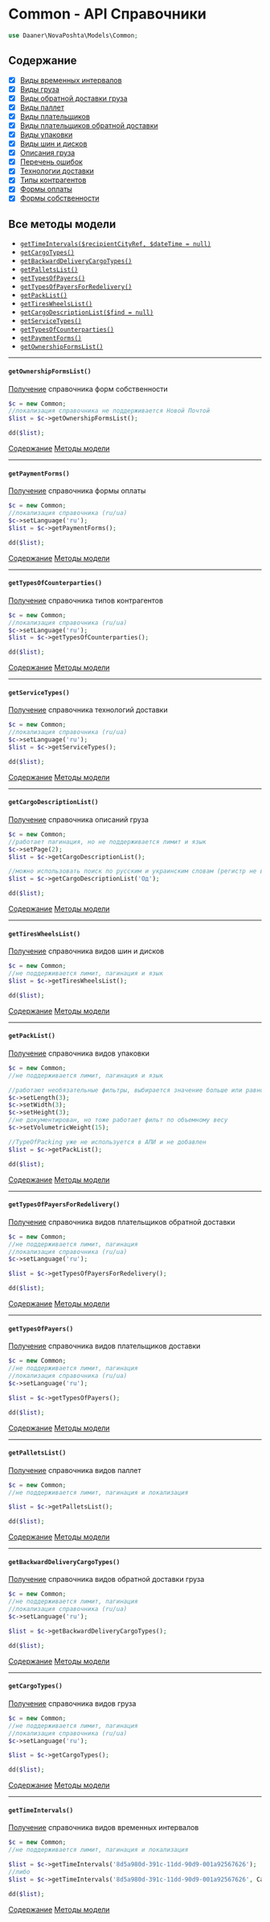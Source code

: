 # Common - API Справочники
```php
use Daaner\NovaPoshta\Models\Common;
```

## Содержание
- [x] [Виды временных интервалов](Common.md#getTimeIntervals)
- [x] [Виды груза](Common.md#getCargoTypes)
- [x] [Виды обратной доставки груза](Common.md#getBackwardDeliveryCargoTypes)
- [x] [Виды паллет](Common.md#getPalletsList)
- [x] [Виды плательщиков](Common.md#getTypesOfPayers)
- [x] [Виды плательщиков обратной доставки](Common.md#getTypesOfPayersForRedelivery)
- [x] [Виды упаковки](Common.md#getPackList)
- [x] [Виды шин и дисков](Common.md#getTiresWheelsList)
- [x] [Описания груза](Common.md#getCargoDescriptionList)
- [x] [Перечень ошибок](CommonGeneral.md#getMessageCodeText)
- [x] [Технологии доставки](Common.md#getServiceTypes)
- [x] [Типы контрагентов](Common.md#getTypesOfCounterparties)
- [x] [Формы оплаты](Common.md#getPaymentForms)
- [x] [Формы собственности](Common.md#getOwnershipFormsList)

## Все методы модели
- [`getTimeIntervals($recipientCityRef, $dateTime = null)`](#getTimeIntervals)
- [`getCargoTypes()`](#getCargoTypes)
- [`getBackwardDeliveryCargoTypes()`](#getBackwardDeliveryCargoTypes)
- [`getPalletsList()`](#getPalletsList)
- [`getTypesOfPayers()`](#getTypesOfPayers)
- [`getTypesOfPayersForRedelivery()`](#getTypesOfPayersForRedelivery)
- [`getPackList()`](#getPackList)
- [`getTiresWheelsList()`](#getTiresWheelsList)
- [`getCargoDescriptionList($find = null)`](#getCargoDescriptionList)
- [`getServiceTypes()`](#getServiceTypes)
- [`getTypesOfCounterparties()`](#getTypesOfCounterparties)
- [`getPaymentForms()`](#getPaymentForms)
- [`getOwnershipFormsList()`](#getOwnershipFormsList)


---

#### `getOwnershipFormsList()`
[Получение](https://devcenter.novaposhta.ua/docs/services/55702570a0fe4f0cf4fc53ed/operations/55702571a0fe4f0b6483890b) справочника форм собственности
```php
$c = new Common;
//локализация справочника не поддерживается Новой Почтой
$list = $c->getOwnershipFormsList();

dd($list);
```
[Содержание](#Содержание) [Методы модели](#Все-методы-модели)
***


#### `getPaymentForms()`
[Получение](https://devcenter.novaposhta.ua/docs/services/55702570a0fe4f0cf4fc53ed/operations/55702571a0fe4f0b6483890d) справочника формы оплаты
```php
$c = new Common;
//локализация справочника (ru/ua)
$c->setLanguage('ru');
$list = $c->getPaymentForms();

dd($list);
```
[Содержание](#Содержание) [Методы модели](#Все-методы-модели)
***


#### `getTypesOfCounterparties()`
[Получение](https://devcenter.novaposhta.ua/docs/services/55702570a0fe4f0cf4fc53ed/operations/55702571a0fe4f0b64838912) справочника типов контрагентов
```php
$c = new Common;
//локализация справочника (ru/ua)
$c->setLanguage('ru');
$list = $c->getTypesOfCounterparties();

dd($list);
```
[Содержание](#Содержание) [Методы модели](#Все-методы-модели)
***


#### `getServiceTypes()`
[Получение](https://devcenter.novaposhta.ua/docs/services/55702570a0fe4f0cf4fc53ed/operations/55702571a0fe4f0b6483890e) справочника технологий доставки
```php
$c = new Common;
//локализация справочника (ru/ua)
$c->setLanguage('ru');
$list = $c->getServiceTypes();

dd($list);
```
[Содержание](#Содержание) [Методы модели](#Все-методы-модели)
***


#### `getCargoDescriptionList()`
[Получение](https://devcenter.novaposhta.ua/docs/services/55702570a0fe4f0cf4fc53ed/operations/55702571a0fe4f0b64838908) справочника описаний груза
```php
$c = new Common;
//работает пагинация, но не поддерживается лимит и язык
$c->setPage(2);
$list = $c->getCargoDescriptionList();

//можно использовать поиск по русским и украинским словам (регистр не важен)
$list = $c->getCargoDescriptionList('Од');

dd($list);
```
[Содержание](#Содержание) [Методы модели](#Все-методы-модели)
***


#### `getTiresWheelsList()`
[Получение](https://devcenter.novaposhta.ua/docs/services/55702570a0fe4f0cf4fc53ed/operations/55702571a0fe4f0b64838910) справочника видов шин и дисков
```php
$c = new Common;
//не поддерживается лимит, пагинация и язык
$list = $c->getTiresWheelsList();

dd($list);
```
[Содержание](#Содержание) [Методы модели](#Все-методы-модели)
***


#### `getPackList()`
[Получение](https://devcenter.novaposhta.ua/docs/services/55702570a0fe4f0cf4fc53ed/operations/582b1069a0fe4f0298618f06) справочника видов упаковки
```php
$c = new Common;
//не поддерживается лимит, пагинация и язык

//работают необязательные фильтры, выбирается значение больше или равно указанного
$c->setLength(3);
$c->setWidth(3);
$c->setHeight(3);
//не документирован, но тоже работает фильт по объемному весу
$c->setVolumetricWeight(15);

//TypeOfPacking уже не используется в АПИ и не добавлен
$list = $c->getPackList();

dd($list);
```
[Содержание](#Содержание) [Методы модели](#Все-методы-модели)
***


#### `getTypesOfPayersForRedelivery()`
[Получение](https://devcenter.novaposhta.ua/docs/services/55702570a0fe4f0cf4fc53ed/operations/55702571a0fe4f0b64838914) справочника видов плательщиков обратной доставки
```php
$c = new Common;
//не поддерживается лимит, пагинация
//локализация справочника (ru/ua)
$c->setLanguage('ru');

$list = $c->getTypesOfPayersForRedelivery();

dd($list);
```
[Содержание](#Содержание) [Методы модели](#Все-методы-модели)
***


#### `getTypesOfPayers()`
[Получение](https://devcenter.novaposhta.ua/docs/services/55702570a0fe4f0cf4fc53ed/operations/55702571a0fe4f0b64838913) справочника видов плательщиков доставки
```php
$c = new Common;
//не поддерживается лимит, пагинация
//локализация справочника (ru/ua)
$c->setLanguage('ru');

$list = $c->getTypesOfPayers();

dd($list);
```
[Содержание](#Содержание) [Методы модели](#Все-методы-модели)
***


#### `getPalletsList()`
[Получение](https://devcenter.novaposhta.ua/docs/services/55702570a0fe4f0cf4fc53ed/operations/55702571a0fe4f0b64838913) справочника видов паллет
```php
$c = new Common;
//не поддерживается лимит, пагинация и локализация

$list = $c->getPalletsList();

dd($list);
```
[Содержание](#Содержание) [Методы модели](#Все-методы-модели)
***


#### `getBackwardDeliveryCargoTypes()`
[Получение](https://devcenter.novaposhta.ua/docs/services/55702570a0fe4f0cf4fc53ed/operations/55702571a0fe4f0b64838907) справочника видов обратной доставки груза
```php
$c = new Common;
//не поддерживается лимит, пагинация
//локализация справочника (ru/ua)
$c->setLanguage('ru');

$list = $c->getBackwardDeliveryCargoTypes();

dd($list);
```
[Содержание](#Содержание) [Методы модели](#Все-методы-модели)
***


#### `getCargoTypes()`
[Получение](https://devcenter.novaposhta.ua/docs/services/55702570a0fe4f0cf4fc53ed/operations/55702571a0fe4f0b64838909) справочника видов груза
```php
$c = new Common;
//не поддерживается лимит, пагинация
//локализация справочника (ru/ua)
$c->setLanguage('ru');

$list = $c->getCargoTypes();

dd($list);
```
[Содержание](#Содержание) [Методы модели](#Все-методы-модели)
***


#### `getTimeIntervals()`
[Получение](https://devcenter.novaposhta.ua/docs/services/55702570a0fe4f0cf4fc53ed/operations/55702571a0fe4f0b6483890f) справочника видов временных интервалов
```php
$c = new Common;
//не поддерживается лимит, пагинация и локализация

$list = $c->getTimeIntervals('8d5a980d-391c-11dd-90d9-001a92567626');
//либо
$list = $c->getTimeIntervals('8d5a980d-391c-11dd-90d9-001a92567626', Carbon::tomorrow()->format('d.m.Y'));

dd($list);
```
[Содержание](#Содержание) [Методы модели](#Все-методы-модели)
